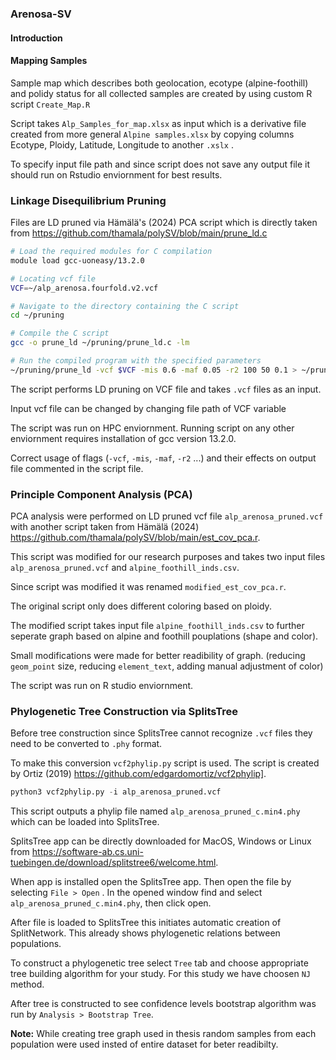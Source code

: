 ### Arenosa-SV
#### Introduction





#### Mapping Samples

Sample map which describes both geolocation, ecotype (alpine-foothill) and polidy status for all collected samples are created by using custom R script `Create_Map.R`

Script takes `Alp_Samples_for_map.xlsx` as input which is a derivative file created from more general `Alpine samples.xlsx` by copying columns Ecotype, Ploidy, Latitude, Longitude to another `.xslx` .

To specify input file path and since script does not save any output file it should run on Rstudio enviornment for best results.

### Linkage Disequilibrium Pruning

Files are LD pruned via Hämälä's (2024) PCA script which is directly taken from https://github.com/thamala/polySV/blob/main/prune_ld.c

```Bash
# Load the required modules for C compilation
module load gcc-uoneasy/13.2.0

# Locating vcf file
VCF=~/alp_arenosa.fourfold.v2.vcf

# Navigate to the directory containing the C script
cd ~/pruning

# Compile the C script
gcc -o prune_ld ~/pruning/prune_ld.c -lm

# Run the compiled program with the specified parameters
~/pruning/prune_ld -vcf $VCF -mis 0.6 -maf 0.05 -r2 100 50 0.1 > ~/pruning/alp_arenosa_pruned.vcf
```
The script performs LD pruning on VCF file and takes `.vcf` files as an input.

Input vcf file can be changed by changing file path of VCF variable 

The script was run on HPC enviornment. Running script on any other enviornment requires installation of gcc version 13.2.0. 

Correct usage of flags (`-vcf`, `-mis`, `-maf`, `-r2` ...) and their effects on output file commented in the script file.

### Principle Component Analysis (PCA)

PCA analysis were performed on LD pruned vcf file `alp_arenosa_pruned.vcf` with another script taken from Hämälä (2024) https://github.com/thamala/polySV/blob/main/est_cov_pca.r.

This script was modified for our research purposes and takes two input files `alp_arenosa_pruned.vcf` and `alpine_foothill_inds.csv`.

Since script was modified it was renamed `modified_est_cov_pca.r`.

The original script only does different coloring based on ploidy.

The modified script takes input file `alpine_foothill_inds.csv` to further seperate graph based on alpine and foothill pouplations (shape and color).

Small modifications were made for better readibility of graph. (reducing `geom_point` size, reducing `element_text`, adding manual adjustment of color)

The script was run on R studio enviornment.

### Phylogenetic Tree Construction via SplitsTree

Before tree construction since SplitsTree cannot recognize `.vcf` files they need to be converted to `.phy` format.

To make this conversion `vcf2phylip.py` script is used. The script is created by Ortiz (2019) https://github.com/edgardomortiz/vcf2phylip].

```Python
python3 vcf2phylip.py -i alp_arenosa_pruned.vcf
```
This script outputs a phylip file named `alp_arenosa_pruned_c.min4.phy` which can be loaded into SplitsTree.

SplitsTree app can be directly downloaded for MacOS, Windows or Linux from https://software-ab.cs.uni-tuebingen.de/download/splitstree6/welcome.html. 

When app is installed open the SplitsTree app. Then open the file by selecting `File > Open` . In the opened window find and select `alp_arenosa_pruned_c.min4.phy`, then click open.

After file is loaded to SplitsTree this initiates automatic creation of SplitNetwork. This already shows phylogenetic relations between populations.

To construct a phylogenetic tree select `Tree` tab and choose appropriate tree building algorithm for your study. For this study we have choosen `NJ` method.

After tree is constructed to see confidence levels bootstrap algorithm was run by `Analysis > Bootstrap Tree`.

**Note:** While creating tree graph used in thesis random samples from each population were used insted of entire dataset for beter readibilty. 
 
